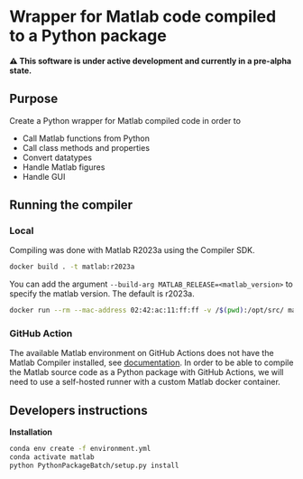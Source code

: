 # Wrapper for Matlab code compiled to a Python package

**⚠️ This software is under active development and currently in a pre-alpha state.**

## Purpose
Create a Python wrapper for Matlab compiled code in order to 
- Call Matlab functions from Python
- Call class methods and properties
- Convert datatypes
- Handle Matlab figures
- Handle GUI


## Running the compiler

### Local
Compiling was done with Matlab R2023a using the Compiler SDK. 


```bash
docker build . -t matlab:r2023a
```

You can add the argument `--build-arg MATLAB_RELEASE=<matlab_version>` to specify the matlab version. The default is r2023a.

```bash
docker run --rm --mac-address 02:42:ac:11:ff:ff -v /$(pwd):/opt/src/ matlab:r2023a matlab -batch "buildtool"
```

### GitHub Action  
The available Matlab environment on GitHub Actions does not have the Matlab Compiler installed, see [documentation](https://github.com/matlab-actions#run-matlab-command:~:text=Currently%2C%20this%20action%20is%20available%20only%20for%20public%20projects.%20It%20does%20not%20set%20up%20transformation%20products%2C%20such%20as%20MATLAB%20Coder%E2%84%A2%20and%20MATLAB%20Compiler%E2%84%A2). In order to be able to compile the Matlab source code as a Python package with GitHub Actions, we will need to use a self-hosted runner with a custom Matlab docker container. 

## Developers instructions

**Installation**
```bash
conda env create -f environment.yml
conda activate matlab
python PythonPackageBatch/setup.py install
```